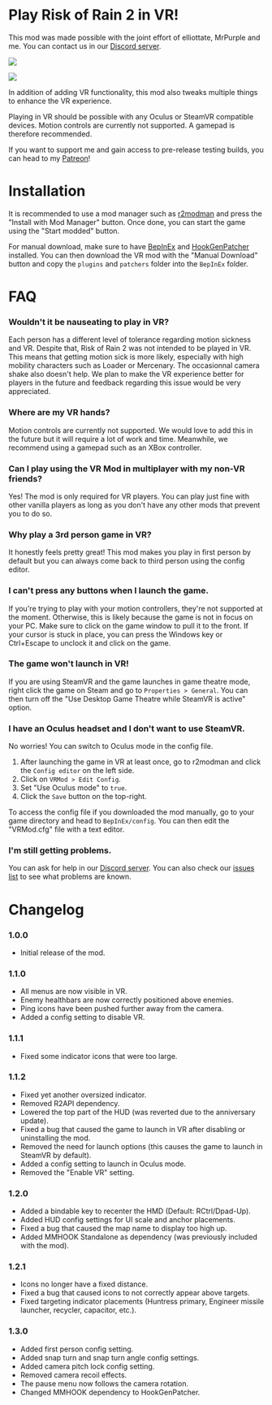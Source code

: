 
# Play Risk of Rain 2 in VR!
This mod was made possible with the joint effort of elliottate, MrPurple and me. You can contact us in our [Discord server](https://discord.gg/eQ7Fwac).

![](https://thumbs.gfycat.com/UnfitAdoredBooby-size_restricted.gif)

![](https://thumbs.gfycat.com/PleasantImaginaryDuiker-size_restricted.gif)

In addition of adding VR functionality, this mod also tweaks multiple things to enhance the VR experience.

Playing in VR should be possible with any Oculus or SteamVR compatible devices. Motion controls are currently not supported. A gamepad is therefore recommended.

If you want to support me and gain access to pre-release testing builds, you can head to my [Patreon](https://www.patreon.com/DrBibop)!

# Installation
It is recommended to use a mod manager such as [r2modman](https://thunderstore.io/package/ebkr/r2modman/) and press the "Install with Mod Manager" button. Once done, you can start the game using the "Start modded" button.

For manual download, make sure to have [BepInEx](https://thunderstore.io/package/bbepis/BepInExPack/) and [HookGenPatcher](https://thunderstore.io/package/RiskofThunder/HookGenPatcher/) installed. You can then download the VR mod with the "Manual Download" button and copy the `plugins` and `patchers` folder into the `BepInEx` folder.

# FAQ
### Wouldn't it be nauseating to play in VR?
Each person has a different level of tolerance regarding motion sickness and VR. Despite that, Risk of Rain 2 was not intended to be played in VR. This means that getting motion sick is more likely, especially with high mobility characters such as Loader or Mercenary. The occasionnal camera shake also doesn't help. We plan to make the VR experience better for players in the future and feedback regarding this issue would be very appreciated.

### Where are my VR hands?
Motion controls are currently not supported. We would love to add this in the future but it will require a lot of work and time. Meanwhile, we recommend using a gamepad such as an XBox controller.

### Can I play using the VR Mod in multiplayer with my non-VR friends?
Yes! The mod is only required for VR players. You can play just fine with other vanilla players as long as you don't have any other mods that prevent you to do so.

### Why play a 3rd person game in VR?
It honestly feels pretty great! This mod makes you play in first person by default but you can always come back to third person using the config editor.

### I can't press any buttons when I launch the game.
If you're trying to play with your motion controllers, they're not supported at the moment. Otherwise, this is likely because the game is not in focus on your PC. Make sure to click on the game window to pull it to the front. If your cursor is stuck in place, you can press the Windows key or Ctrl+Escape to unclock it and click on the game.

### The game won't launch in VR!
If you are using SteamVR and the game launches in game theatre mode, right click the game on Steam and go to `Properties > General`. You can then turn off the "Use Desktop Game Theatre while SteamVR is active" option.

### I have an Oculus headset and I don't want to use SteamVR.
No worries! You can switch to Oculus mode in the config file.
1. After launching the game in VR at least once, go to r2modman and click the `Config editor` on the left side.
2. Click on `VRMod > Edit Config`.
3. Set "Use Oculus mode" to `true`.
4. Click the `Save` button on the top-right.

To access the config file if you downloaded the mod manually, go to your game directory and head to `BepInEx/config`. You can then edit the "VRMod.cfg" file with a text editor.

### I'm still getting problems.
You can ask for help in our [Discord server](https://discord.gg/eQ7Fwac). You can also check our [issues list](https://github.com/DrBibop/RoR2VRMod/issues) to see what problems are known.


# Changelog
### 1.0.0
- Initial release of the mod.

### 1.1.0
- All menus are now visible in VR.
- Enemy healthbars are now correctly positioned above enemies.
- Ping icons have been pushed further away from the camera.
- Added a config setting to disable VR.

### 1.1.1
- Fixed some indicator icons that were too large.

### 1.1.2
- Fixed yet another oversized indicator.
- Removed R2API dependency.
- Lowered the top part of the HUD (was reverted due to the anniversary update).
- Fixed a bug that caused the game to launch in VR after disabling or uninstalling the mod.
- Removed the need for launch options (this causes the game to launch in SteamVR by default).
- Added a config setting to launch in Oculus mode.
- Removed the "Enable VR" setting.

### 1.2.0
- Added a bindable key to recenter the HMD (Default: RCtrl/Dpad-Up).
- Added HUD config settings for UI scale and anchor placements.
- Fixed a bug that caused the map name to display too high up.
- Added MMHOOK Standalone as dependency (was previously included with the mod).

### 1.2.1
- Icons no longer have a fixed distance.
- Fixed a bug that caused icons to not correctly appear above targets.
- Fixed targeting indicator placements (Huntress primary, Engineer missile launcher, recycler, capacitor, etc.).

### 1.3.0
- Added first person config setting.
- Added snap turn and snap turn angle config settings.
- Added camera pitch lock config setting.
- Removed camera recoil effects.
- The pause menu now follows the camera rotation.
- Changed MMHOOK dependency to HookGenPatcher.
